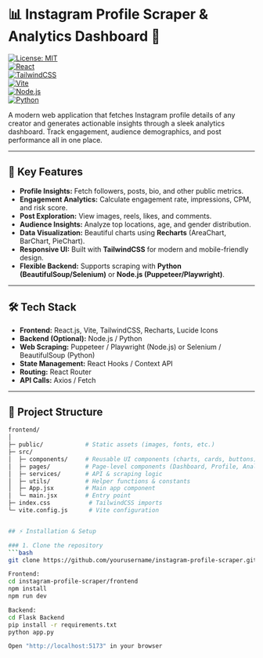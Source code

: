 # 📊 Instagram Profile Scraper & Analytics Dashboard 🚀

[![License: MIT](https://img.shields.io/badge/License-MIT-green.svg)](LICENSE)  
[![React](https://img.shields.io/badge/React-18-blue.svg)](https://reactjs.org/)  
[![TailwindCSS](https://img.shields.io/badge/TailwindCSS-3.3-teal.svg)](https://tailwindcss.com/)  
[![Vite](https://img.shields.io/badge/Vite-4.0-purple.svg)](https://vitejs.dev/)  
[![Node.js](https://img.shields.io/badge/Node.js-20-green.svg)](https://nodejs.org/)  
[![Python](https://img.shields.io/badge/Python-3.12-blue.svg)](https://www.python.org/)  

A modern web application that fetches Instagram profile details of any creator and generates actionable insights through a sleek analytics dashboard. Track engagement, audience demographics, and post performance all in one place.  

---

## 🌟 Key Features

- **Profile Insights:** Fetch followers, posts, bio, and other public metrics.  
- **Engagement Analytics:** Calculate engagement rate, impressions, CPM, and risk score.  
- **Post Exploration:** View images, reels, likes, and comments.  
- **Audience Insights:** Analyze top locations, age, and gender distribution.  
- **Data Visualization:** Beautiful charts using **Recharts** (AreaChart, BarChart, PieChart).  
- **Responsive UI:** Built with **TailwindCSS** for modern and mobile-friendly design.  
- **Flexible Backend:** Supports scraping with **Python (BeautifulSoup/Selenium)** or **Node.js (Puppeteer/Playwright)**.  

---

## 🛠 Tech Stack

- **Frontend:** React.js, Vite, TailwindCSS, Recharts, Lucide Icons  
- **Backend (Optional):** Node.js / Python  
- **Web Scraping:** Puppeteer / Playwright (Node.js) or Selenium / BeautifulSoup (Python)  
- **State Management:** React Hooks / Context API  
- **Routing:** React Router  
- **API Calls:** Axios / Fetch  

---

## 📂 Project Structure

```bash
frontend/
│
├─ public/            # Static assets (images, fonts, etc.)
├─ src/
│  ├─ components/     # Reusable UI components (charts, cards, buttons)
│  ├─ pages/          # Page-level components (Dashboard, Profile, Analytics)
│  ├─ services/       # API & scraping logic
│  ├─ utils/          # Helper functions & constants
│  ├─ App.jsx         # Main app component
│  └─ main.jsx        # Entry point
├─ index.css           # TailwindCSS imports
└─ vite.config.js      # Vite configuration


## ⚡ Installation & Setup

### 1. Clone the repository
```bash
git clone https://github.com/yourusername/instagram-profile-scraper.git

Frontend:
cd instagram-profile-scraper/frontend
npm install
npm run dev

Backend:
cd Flask Backend
pip install -r requirements.txt
python app.py

Open "http://localhost:5173" in your browser